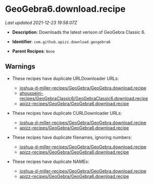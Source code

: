 # GeoGebra6.download.recipe

_Last updated 2021-12-23 19:58:07Z_

- **Description**: Downloads the latest verison of GeoGebra Classic 6.

- **Identifier**: `com.github.apizz.download.geogebra6`

- **Parent Recipes**: `None`

## Warnings

- These recipes have duplicate URLDownloader URLs:
    - [joshua-d-miller-recipes/GeoGebra/GeoGebra.download.recipe](/autopkg-dupe-tracker/joshua-d-miller-recipes/GeoGebra/GeoGebra.download.recipe)
    - [ahousseini-recipes/GeoGebraClassic6/GeoGebraClassic6.download.recipe](/autopkg-dupe-tracker/ahousseini-recipes/GeoGebraClassic6/GeoGebraClassic6.download.recipe)
    - [apizz-recipes/GeoGebra/GeoGebra6.download.recipe](/autopkg-dupe-tracker/apizz-recipes/GeoGebra/GeoGebra6.download.recipe)

- These recipes have duplicate CURLDownloader URLs:
    - [joshua-d-miller-recipes/GeoGebra/GeoGebra.download.recipe](/autopkg-dupe-tracker/joshua-d-miller-recipes/GeoGebra/GeoGebra.download.recipe)
    - [apizz-recipes/GeoGebra/GeoGebra6.download.recipe](/autopkg-dupe-tracker/apizz-recipes/GeoGebra/GeoGebra6.download.recipe)

- These recipes have duplicate filenames, ignoring numbers:
    - [joshua-d-miller-recipes/GeoGebra/GeoGebra.download.recipe](/autopkg-dupe-tracker/joshua-d-miller-recipes/GeoGebra/GeoGebra.download.recipe)
    - [apizz-recipes/GeoGebra/GeoGebra6.download.recipe](/autopkg-dupe-tracker/apizz-recipes/GeoGebra/GeoGebra6.download.recipe)

- These recipes have duplicate NAMEs:
    - [joshua-d-miller-recipes/GeoGebra/GeoGebra.download.recipe](/autopkg-dupe-tracker/joshua-d-miller-recipes/GeoGebra/GeoGebra.download.recipe)
    - [apizz-recipes/GeoGebra/GeoGebra6.download.recipe](/autopkg-dupe-tracker/apizz-recipes/GeoGebra/GeoGebra6.download.recipe)